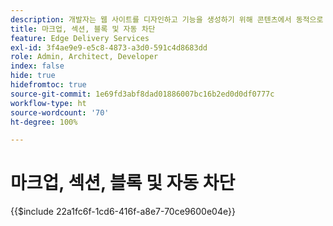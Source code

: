 ```yaml
---
description: 개발자는 웹 사이트를 디자인하고 기능을 생성하기 위해 콘텐츠에서 동적으로 렌더링되는 마크업과 DOM을 사용합니다. 마크업과 DOM은 유연하게 조작하고 스타일링할 수 있는 방식으로 구성됩니다. 동시에 기본 기능을 제공하므로 개발자는 최신 웹 사이트의 일부 측면에 대해 걱정하지 않아도 됩니다.
title: 마크업, 섹션, 블록 및 자동 차단
feature: Edge Delivery Services
exl-id: 3f4ae9e9-e5c8-4873-a3d0-591c4d8683dd
role: Admin, Architect, Developer
index: false
hide: true
hidefromtoc: true
source-git-commit: 1e69fd3abf8dad01886007bc16b2ed0d0df0777c
workflow-type: ht
source-wordcount: '70'
ht-degree: 100%

---
```


# 마크업, 섹션, 블록 및 자동 차단

{{$include 22a1fc6f-1cd6-416f-a8e7-70ce9600e04e}}

